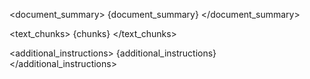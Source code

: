 <title>
{title}
</title>

<document_summary>
{document_summary}
</document_summary>

<text_chunks>
{chunks}
</text_chunks>

<additional_instructions>
{additional_instructions}
</additional_instructions> 
